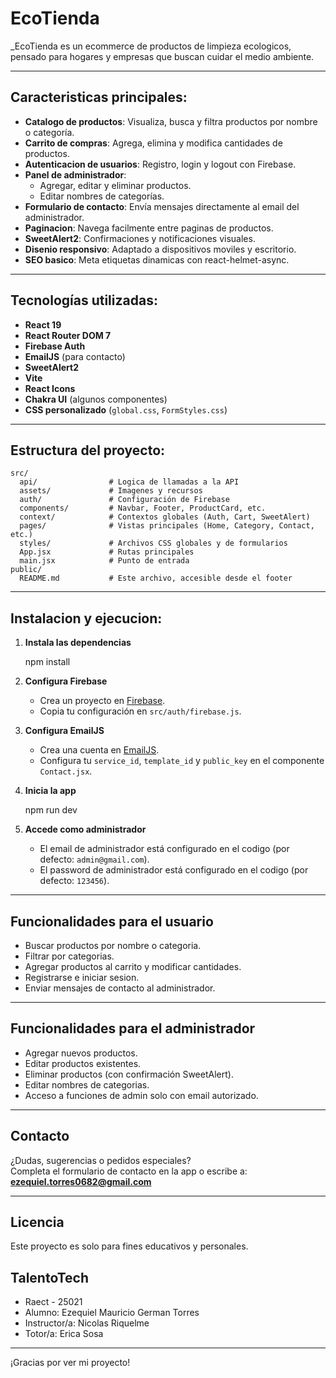 # EcoTienda

_EcoTienda es un ecommerce de productos de limpieza ecologicos, pensado para hogares y empresas que buscan cuidar el medio ambiente.

---

##  Caracteristicas principales:

- **Catalogo de productos**: Visualiza, busca y filtra productos por nombre o categoría.
- **Carrito de compras**: Agrega, elimina y modifica cantidades de productos.
- **Autenticacion de usuarios**: Registro, login y logout con Firebase.
- **Panel de administrador**:
  - Agregar, editar y eliminar productos.
  - Editar nombres de categorías.
- **Formulario de contacto**: Envía mensajes directamente al email del administrador.
- **Paginacion**: Navega facilmente entre paginas de productos.
- **SweetAlert2**: Confirmaciones y notificaciones visuales.
- **Disenio responsivo**: Adaptado a dispositivos moviles y escritorio.
- **SEO basico**: Meta etiquetas dinamicas con react-helmet-async.

---

##  Tecnologías utilizadas:

- **React 19**
- **React Router DOM 7**
- **Firebase Auth**
- **EmailJS** (para contacto)
- **SweetAlert2**
- **Vite**
- **React Icons**
- **Chakra UI** (algunos componentes)
- **CSS personalizado** (`global.css`, `FormStyles.css`)

---

##  Estructura del proyecto:

```
src/
  api/                # Logica de llamadas a la API
  assets/             # Imagenes y recursos
  auth/               # Configuración de Firebase
  components/         # Navbar, Footer, ProductCard, etc.
  context/            # Contextos globales (Auth, Cart, SweetAlert)
  pages/              # Vistas principales (Home, Category, Contact, etc.)
  styles/             # Archivos CSS globales y de formularios
  App.jsx             # Rutas principales
  main.jsx            # Punto de entrada
public/
  README.md           # Este archivo, accesible desde el footer
```

---

##  Instalacion y ejecucion:

1. **Instala las dependencias**

   npm install

2. **Configura Firebase**

   - Crea un proyecto en [Firebase](https://firebase.google.com/).
   - Copia tu configuración en `src/auth/firebase.js`.

3. **Configura EmailJS**

   - Crea una cuenta en [EmailJS](https://www.emailjs.com/).
   - Configura tu `service_id`, `template_id` y `public_key` en el componente `Contact.jsx`.

4. **Inicia la app**

   npm run dev
  
5. **Accede como administrador**
   - El email de administrador está configurado en el codigo (por defecto: `admin@gmail.com`).
   - El password de administrador está configurado en el codigo (por defecto: `123456`).

---

##  Funcionalidades para el usuario

- Buscar productos por nombre o categoria.
- Filtrar por categorias.
- Agregar productos al carrito y modificar cantidades.
- Registrarse e iniciar sesion.
- Enviar mensajes de contacto al administrador.

---

##  Funcionalidades para el administrador

- Agregar nuevos productos.
- Editar productos existentes.
- Eliminar productos (con confirmación SweetAlert).
- Editar nombres de categorias.
- Acceso a funciones de admin solo con email autorizado.

---

##  Contacto

¿Dudas, sugerencias o pedidos especiales?  
Completa el formulario de contacto en la app o escribe a:  
**ezequiel.torres0682@gmail.com**

---

##  Licencia

Este proyecto es solo para fines educativos y personales.

## TalentoTech

- Raect - 25021
- Alumno: Ezequiel Mauricio German Torres
- Instructor/a: Nicolas Riquelme
- Totor/a: Erica Sosa

---

¡Gracias por ver mi proyecto! 
